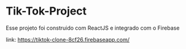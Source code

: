 # Tik-Tok-Project
Esse projeto foi construido com ReactJS e integrado com o Firebase 

link: https://tiktok-clone-8cf26.firebaseapp.com/
